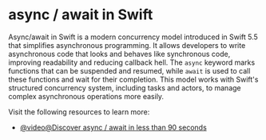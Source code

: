 # async / await in Swift

Async/await in Swift is a modern concurrency model introduced in Swift 5.5 that simplifies asynchronous programming. It allows developers to write asynchronous code that looks and behaves like synchronous code, improving readability and reducing callback hell. The `async` keyword marks functions that can be suspended and resumed, while `await` is used to call these functions and wait for their completion. This model works with Swift's structured concurrency system, including tasks and actors, to manage complex asynchronous operations more easily.

Visit the following resources to learn more:

- [@video@Discover async / await in less than 90 seconds](https://www.youtube.com/watch?v=3CPsVAFfXlA)